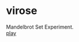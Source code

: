 # virose
Mandelbrot Set Experiment.
<br>
<a href="https://saulofilho.github.io/virose/" target="_blank">play</a>